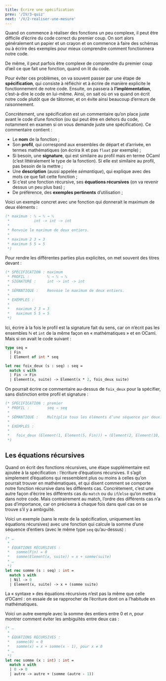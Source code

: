 ```yaml
---
title: Écrire une spécification
prev: '/IV/3-quiz'
next: '/V/2-realiser-une-mesure'
---
```


Quand on commence à réaliser des fonctions un peu complexe, il peut être difficile
d’écrire du code correct du premier coup. On sort alors généralement un papier et un crayon
et on commence à faire des schémas ou à écrire des exemples pour mieux comprendre comment
fonctionnera notre code.

De même, il peut parfois être complexe de comprendre du premier coup d’œil ce que fait une
fonction, quand on lit du code.

Pour éviter ces problèmes, on va souvent passer par une étape de **spécification**, qui
consiste à réfléchir et à écrire de manière explicite le fonctionnement de notre code.
Ensuite, on passera à **l’implémentation**, c’est-à-dire le code en lui-même. Ainsi,
on sait où on va quand on écrit notre code plutôt que de tâtonner, et on évite ainsi
beaucoup d’erreurs de raisonnement.

Concrètement, une spécification est un commentaire qu’on place juste avant le code d’une fonction
(ou qui peut être en dehors du code, notamment en examen si on vous demande juste une spécification).
Ce commentaire contient :

- Le **nom** de la fonction ;
- Son **profil**, qui correspond aux ensembles de départ et d’arrivée, en termes mathématiques (on écrira ℝ et pas `float` par exemple) ;
- Si besoin, une **signature**, qui est similaire au profil mais en terme OCaml (c’est littéralement le type de la fonction).
  Si elle est similaire au profil, pas besoin de la mettre ;
- Une **description** (aussi appelée *sémantique*), qui explique avec des mots ce que fait cette fonction ;
- Si c’est une fonction récursive, ses **équations récursives** (on va revenir dessus un peu plus bas) ;
- De préférence, des **exemples pertinents** d’utilisation ;

Voici un exemple concret avec une fonction qui donnerait le maximum de deux éléments :

```ocaml
(* maximum : ℕ → ℕ → ℕ
 *           int -> int -> int
 *
 * Renvoie le maximum de deux entiers.
 *
 * maximum 2 3 = 3
 * maximum 5 5 = 5
 *)
```

Pour rendre les différentes parties plus explicites, on met souvent des titres devant :

```ocaml
(* SPÉCIFICATION : maximum
 * PROFIL :        ℕ → ℕ → ℕ
 * SIGNATURE :     int -> int -> int
 *
 * SÉMANTIQUE :    Renvoie le maximum de deux entiers.
 *
 * EXEMPLES :
 *
 *   maximum 2 3 = 3
 *   maximum 5 5 = 5
 *)
```

Ici, écrire à la fois le profil est la signature fait du sens, car on n’écrit pas les ensembles ℕ et `int` de la
même façon en « mathématiques » et en OCaml. Mais si on avait le code suivant :

```ocaml
type seq =
  | Fin
  | Element of int * seq

let rec foix_deux (s : seq) : seq =
  match s with
  | Fin -> Fin
  | Element(x, suite) -> Element(x * 2, fois_deux suite)
```

On pourrait écrire ce commentaire au-dessus de `foix_deux` pour la spécifier, sans distinction entre profil et signature :

```ocaml
(* SPÉCIFICATION : premier
 * PROFIL :        seq → seq
 *
 * SÉMANTIQUE :    Multiplie tous les éléments d’une séquence par deux.
 *
 * EXEMPLES :
 *
 *   foix_deux (Element(1, Element(5, Fin))) = (Element(2, Element(10, Fin)))
 *)
```

## Les équations récursives

Quand on écrit des fonctions récursives, une étape supplémentaire est ajoutée à la spécification :
l’écriture d’équations récursives. Il s’agit simplement d’équations qui ressemblent plus ou moins
à celles qu’on pourrait trouver en mathématiques, et qui disent comment se comporte notre fonction récursive
dans les différents cas. Concrètement, c’est une autre façon d’écrire les différents cas du `match` ou du `if`/`else`
qu’on mettra dans notre code. Mais contrairement au match, l’ordre des différents cas n’a pas d’importance, car
on précisera à chaque fois dans quel cas on se trouve s’il y a ambiguïté.

Voici un exemple (sans le reste de la spécification, uniquement les équations récursives)
avec une fonction qui calcule la somme d’une séquence d’entiers (avec le même type `seq` qu’au-dessus) :

```ocaml
(* …
 *
 * ÉQUATIONS RÉCURSIVES :
 *   somme(Fin) = 0
 *   somme(Element(x, suite)) = x + somme(suite)
 * …
 *)
let rec somme (s : seq) : int =
  match s with
  | Nil -> 0
  | Element(x, suite) -> x + (somme suite)
```

La « syntaxe » des équations récursives n’est pas la même que celle d’OCaml : on essaie de se rapprocher de l’écriture
dont on a l’habitude en mathématiques.

Voici un autre exemple avec la somme des entiers entre 0 et *n*, pour montrer comment éviter les ambiguïtés entre deux cas :

```ocaml
(* …
 *
 * ÉQUATIONS RECURSIVES :
 *   somme(0) = 0
 *   somme(x) = x + somme(x - 1), pour x ≠ 0
 * …
 *)
let rec somme (x : int) : int =
  match x with
  | 0 -> 0
  | autre -> autre + (somme (autre - 1))
```
